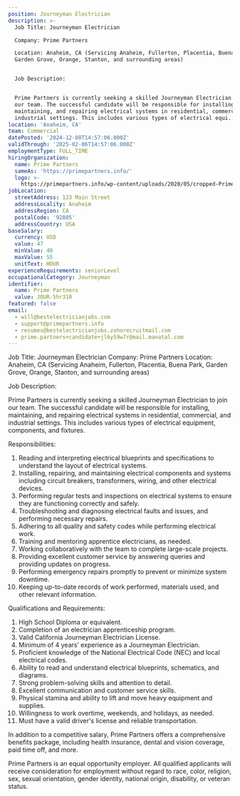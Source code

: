 ```yaml
---
position: Journeyman Electrician
description: >-
  Job Title: Journeyman Electrician

  Company: Prime Partners

  Location: Anaheim, CA (Servicing Anaheim, Fullerton, Placentia, Buena Park,
  Garden Grove, Orange, Stanton, and surrounding areas)


  Job Description:


  Prime Partners is currently seeking a skilled Journeyman Electrician to join
  our team. The successful candidate will be responsible for installing,
  maintaining, and repairing electrical systems in residential, commercial, and
  industrial settings. This includes various types of electrical equi...
location: 'Anaheim, CA'
team: Commercial
datePosted: '2024-12-08T14:57:06.000Z'
validThrough: '2025-02-06T14:57:06.000Z'
employmentType: FULL_TIME
hiringOrganization:
  name: Prime Partners
  sameAs: 'https://primepartners.info/'
  logo: >-
    https://primepartners.info/wp-content/uploads/2020/05/cropped-Prime-Partners-Logo-NO-BG-1-1.png
jobLocation:
  streetAddress: 123 Main Street
  addressLocality: Anaheim
  addressRegion: CA
  postalCode: '92805'
  addressCountry: USA
baseSalary:
  currency: USD
  value: 47
  minValue: 40
  maxValue: 55
  unitText: HOUR
experienceRequirements: seniorLevel
occupationalCategory: Journeyman
identifier:
  name: Prime Partners
  value: JOUR-5hr310
featured: false
email:
  - will@bestelectricianjobs.com
  - support@primepartners.info
  - resumes@bestelectricianjobs.zohorecruitmail.com
  - prime.partners+candidate+jl6y59w7r@mail.manatal.com
---
```




Job Title: Journeyman Electrician
Company: Prime Partners
Location: Anaheim, CA (Servicing Anaheim, Fullerton, Placentia, Buena Park, Garden Grove, Orange, Stanton, and surrounding areas)

Job Description:

Prime Partners is currently seeking a skilled Journeyman Electrician to join our team. The successful candidate will be responsible for installing, maintaining, and repairing electrical systems in residential, commercial, and industrial settings. This includes various types of electrical equipment, components, and fixtures. 

Responsibilities:

1. Reading and interpreting electrical blueprints and specifications to understand the layout of electrical systems.
2. Installing, repairing, and maintaining electrical components and systems including circuit breakers, transformers, wiring, and other electrical devices.
3. Performing regular tests and inspections on electrical systems to ensure they are functioning correctly and safely.
4. Troubleshooting and diagnosing electrical faults and issues, and performing necessary repairs.
5. Adhering to all quality and safety codes while performing electrical work.
6. Training and mentoring apprentice electricians, as needed.
7. Working collaboratively with the team to complete large-scale projects.
8. Providing excellent customer service by answering queries and providing updates on progress.
9. Performing emergency repairs promptly to prevent or minimize system downtime.
10. Keeping up-to-date records of work performed, materials used, and other relevant information.

Qualifications and Requirements:

1. High School Diploma or equivalent.
2. Completion of an electrician apprenticeship program.
3. Valid California Journeyman Electrician License.
4. Minimum of 4 years’ experience as a Journeyman Electrician.
5. Proficient knowledge of the National Electrical Code (NEC) and local electrical codes.
6. Ability to read and understand electrical blueprints, schematics, and diagrams.
7. Strong problem-solving skills and attention to detail.
8. Excellent communication and customer service skills.
9. Physical stamina and ability to lift and move heavy equipment and supplies.
10. Willingness to work overtime, weekends, and holidays, as needed.
11. Must have a valid driver's license and reliable transportation.

In addition to a competitive salary, Prime Partners offers a comprehensive benefits package, including health insurance, dental and vision coverage, paid time off, and more.

Prime Partners is an equal opportunity employer. All qualified applicants will receive consideration for employment without regard to race, color, religion, sex, sexual orientation, gender identity, national origin, disability, or veteran status.